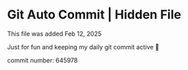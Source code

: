 # Git Auto Commit | Hidden File

This file was added Feb 12, 2025

Just for fun and keeping my daily git commit active 🤪

commit number: 645978
